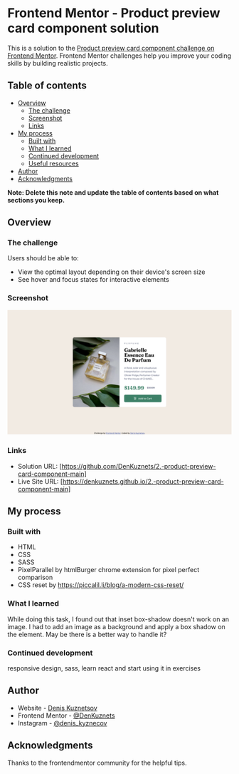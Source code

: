# Frontend Mentor - Product preview card component solution

This is a solution to the [Product preview card component challenge on Frontend Mentor](https://www.frontendmentor.io/challenges/product-preview-card-component-GO7UmttRfa). Frontend Mentor challenges help you improve your coding skills by building realistic projects. 

## Table of contents

- [Overview](#overview)
  - [The challenge](#the-challenge)
  - [Screenshot](#screenshot)
  - [Links](#links)
- [My process](#my-process)
  - [Built with](#built-with)
  - [What I learned](#what-i-learned)
  - [Continued development](#continued-development)
  - [Useful resources](#useful-resources)
- [Author](#author)
- [Acknowledgments](#acknowledgments)

**Note: Delete this note and update the table of contents based on what sections you keep.**

## Overview

### The challenge

Users should be able to:

- View the optimal layout depending on their device's screen size
- See hover and focus states for interactive elements

### Screenshot

![](design/screenshot.png)

### Links

- Solution URL: [https://github.com/DenKuznets/2.-product-preview-card-component-main]
- Live Site URL: [https://denkuznets.github.io/2.-product-preview-card-component-main]

## My process

### Built with

- HTML 
- CSS
- SASS
- PixelParallel by htmlBurger chrome extension for pixel perfect comparison
- CSS reset by https://piccalil.li/blog/a-modern-css-reset/

### What I learned

While doing this task, I found out that inset box-shadow doesn't work on an image. I had to add an image as a background and apply a box shadow on the element. May be there is a better way to handle it?



### Continued development

responsive design, sass, learn react and start using it in exercises



## Author

- Website - [Denis Kuznetsov](https://github.com/DenKuznets)
- Frontend Mentor - [@DenKuznets](https://www.frontendmentor.io/profile/DenKuznets)
- Instagram - [@denis_kyznecov](https://www.instagram.com/denis_kyznecov/)

## Acknowledgments

Thanks to the frontendmentor community for the helpful tips.
